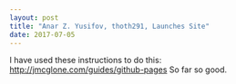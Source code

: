 ```yaml
---
layout: post
title: "Anar Z. Yusifov, thoth291, Launches Site"
date: 2017-07-05
---
```


I have used these instructions to do this: <a>http://jmcglone.com/guides/github-pages</a>
So far so good.
